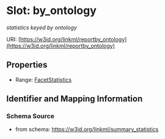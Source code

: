 # Slot: by_ontology
_statistics keyed by ontology_


URI: [https://w3id.org/linkml/reportby_ontology](https://w3id.org/linkml/reportby_ontology)



<!-- no inheritance hierarchy -->


## Properties

 * Range: [FacetStatistics](FacetStatistics.md)



## Identifier and Mapping Information







### Schema Source


* from schema: https://w3id.org/linkml/summary_statistics



